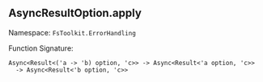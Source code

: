 ## AsyncResultOption.apply

Namespace: `FsToolkit.ErrorHandling`

Function Signature:

```
Async<Result<('a -> 'b) option, 'c>> -> Async<Result<'a option, 'c>> 
  -> Async<Result<'b option, 'c>>
```